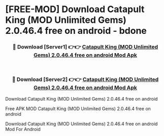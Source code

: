 # [FREE-MOD] Download Catapult King (MOD Unlimited Gems) 2.0.46.4 free on android - bdone


<div align="center">
<h3>🔴 Download [Server1] 👉👉 <a href="https://apk-comot.site?title=Catapult_King_(MOD_Unlimited_Gems)_2.0.46.4_free_on_android">Catapult King (MOD Unlimited Gems) 2.0.46.4 free on android Mod Apk</a></h3><br>

<h3>🔴 Download [Server2] 👉👉 <a href="https://apk-comot.site?title=Catapult_King_(MOD_Unlimited_Gems)_2.0.46.4_free_on_android">Catapult King (MOD Unlimited Gems) 2.0.46.4 free on android Mod Apk</a></h3>
</div>



Download Catapult King (MOD Unlimited Gems) 2.0.46.4 free on android 

Free APK MOD Catapult King (MOD Unlimited Gems) 2.0.46.4 free on android 

Download Catapult King (MOD Unlimited Gems) 2.0.46.4 free on android Mod For Android
